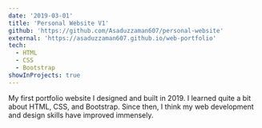 ```yaml
---
date: '2019-03-01'
title: 'Personal Website V1'
github: 'https://github.com/Asaduzzaman607/personal-website'
external: 'https://asaduzzaman607.github.io/web-portfolio'
tech:
  - HTML
  - CSS
  - Bootstrap
showInProjects: true
---
```


My first portfolio website I designed and built in 2019. I learned quite a bit about HTML, CSS, and Bootstrap. Since then, I think my web development and design skills have improved immensely.
